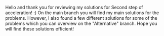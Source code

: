 Hello and thank you for reviewing my solutions for Second step of acceleration! :)
On the main branch you will find my main solutions for the problems.
However, I also found a few different solutions for some of the problems which you can overview on the "Alternative" branch.
Hope you will find these solutions efficient!
